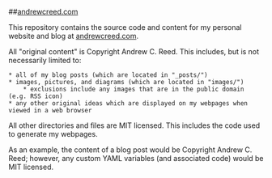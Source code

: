 ##[andrewcreed.com](http://andrewcreed.com)

This repository contains the source code and content for my personal website and blog at [andrewcreed.com](http://andrewcreed.com).

All "original content" is Copyright Andrew C. Reed. This includes, but is not necessarily limited to:

    * all of my blog posts (which are located in "_posts/")
    * images, pictures, and diagrams (which are located in "images/")
        * exclusions include any images that are in the public domain (e.g. RSS icon)
    * any other original ideas which are displayed on my webpages when viewed in a web browser

All other directories and files are MIT licensed. This includes the code used to generate my webpages.

As an example, the content of a blog post would be Copyright Andrew C. Reed; however, any custom YAML variables (and associated code) would be MIT licensed.
